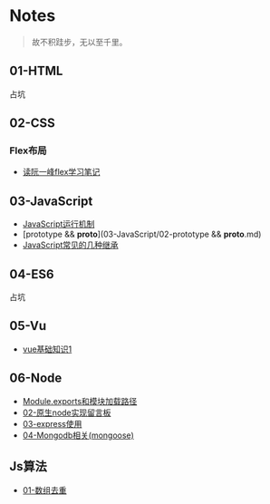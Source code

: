 # Notes

> 故不积跬步，无以至千里。

## 01-HTML

占坑

## 02-CSS

### Flex布局

- [读阮一峰flex学习笔记](02-CSS/01-Flex布局/阮一峰flex学习笔记.md)

## 03-JavaScript

- [JavaScript运行机制](03-JavaScript/01-JavaScript运行机制.md)
- [prototype && __proto__](03-JavaScript/02-prototype && __proto__.md)
- [JavaScript常见的几种继承](03-JavaScript/03-常见的几种继承.md)

## 04-ES6
占坑

## 05-Vu
-  [vue基础知识1](05-Vue/vue基础知识1.md)


## 06-Node
- [Module.exports和模块加载路径](06-Node/01-Module.exports和模块加载路径.md)
- [02-原生node实现留言板](06-Node/02-原生node实现留言板.md)
- [03-express使用](06-Node/03-express使用.md)
- [04-Mongodb相关(mongoose)](06-Node/04-Mongodb相关.md)

## Js算法
- [01-数组去重](Js算法/01-数组去重.md)